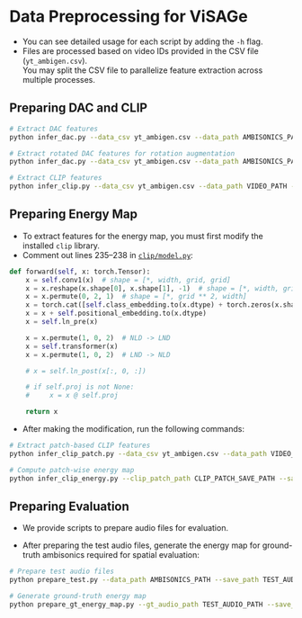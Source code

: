# Data Preprocessing for ViSAGe

- You can see detailed usage for each script by adding the `-h` flag.
- Files are processed based on video IDs provided in the CSV file (`yt_ambigen.csv`).  
  You may split the CSV file to parallelize feature extraction across multiple processes.

## Preparing DAC and CLIP

```bash
# Extract DAC features
python infer_dac.py --data_csv yt_ambigen.csv --data_path AMBISONICS_PATH --save_path DAC_SAVE_PATH  # Expected shape: (36, T)

# Extract rotated DAC features for rotation augmentation
python infer_dac.py --data_csv yt_ambigen.csv --data_path AMBISONICS_PATH --save_path DAC_ROTATE_SAVE_PATH --rotate  # Expected shape: (36, T)

# Extract CLIP features
python infer_clip.py --data_csv yt_ambigen.csv --data_path VIDEO_PATH --save_path CLIP_SAVE_PATH  # Expected shape: (T, 512)
```

## Preparing Energy Map

- To extract features for the energy map, you must first modify the installed `clip` library.
- Comment out lines 235–238 in [`clip/model.py`](https://github.com/openai/CLIP/blob/main/clip/model.py):

```python
def forward(self, x: torch.Tensor):
    x = self.conv1(x)  # shape = [*, width, grid, grid]
    x = x.reshape(x.shape[0], x.shape[1], -1)  # shape = [*, width, grid ** 2]
    x = x.permute(0, 2, 1)  # shape = [*, grid ** 2, width]
    x = torch.cat([self.class_embedding.to(x.dtype) + torch.zeros(x.shape[0], 1, x.shape[-1], dtype=x.dtype, device=x.device), x], dim=1)  # shape = [*, grid ** 2 + 1, width]
    x = x + self.positional_embedding.to(x.dtype)
    x = self.ln_pre(x)

    x = x.permute(1, 0, 2)  # NLD -> LND
    x = self.transformer(x)
    x = x.permute(1, 0, 2)  # LND -> NLD

    # x = self.ln_post(x[:, 0, :])

    # if self.proj is not None:
    #     x = x @ self.proj

    return x
```

- After making the modification, run the following commands:

```bash
# Extract patch-based CLIP features
python infer_clip_patch.py --data_csv yt_ambigen.csv --data_path VIDEO_PATH --save_path CLIP_PATCH_SAVE_PATH  # Expected shape: (T, 50, 768)

# Compute patch-wise energy map
python infer_clip_energy.py --clip_patch_path CLIP_PATCH_SAVE_PATH --save_path ENERGY_MAP_SAVE_PATH  # Expected shape: (T, 49)
```

## Preparing Evaluation
- We provide scripts to prepare audio files for evaluation.

- After preparing the test audio files, generate the energy map for ground-truth ambisonics required for spatial evaluation:

```bash
# Prepare test audio files
python prepare_test.py --data_path AMBISONICS_PATH --save_path TEST_AUDIO_PATH

# Generate ground-truth energy map
python prepare_gt_energy_map.py --gt_audio_path TEST_AUDIO_PATH --save_path GT_ENERGY_MAP_PATH
```

